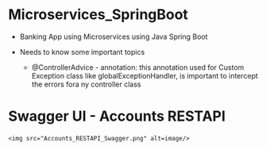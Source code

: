 # Microservices_SpringBoot

* Banking App using Microservices using Java Spring Boot

* Needs to know some important topics 
    - @ControllerAdvice - annotation: 
            this annotation used for Custom Exception class like globalExceptionHandler, is important to intercept the errors fora ny controller class 

  
# Swagger UI - Accounts RESTAPI

    <img src="Accounts_RESTAPI_Swagger.png" alt=image/>
